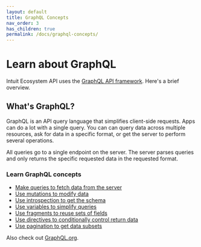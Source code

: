 ```yaml
---
layout: default
title: GraphQL Concepts
nav_order: 3
has_children: true
permalink: /docs/graphql-concepts/
---
```


# Learn about GraphQL

Intuit Ecosystem API uses the [GraphQL API framework](https://graphql.org). Here's a brief overview.

## What's GraphQL?

GraphQL is an API query language that simplifies client-side requests. Apps can do a lot with a single query. You can can query data across multiple resources, ask for data in a specific format, or get the server to perform several operations. 

All queries go to a single endpoint on the server. The server parses queries and only returns the specific requested data in the requested format.

### Learn GraphQL concepts 

- [Make queries to fetch data from the server](https://intuitdeveloper.github.io/intuit-api-docs/docs/graphql-concepts/query/)
- [Use mutations to modify data](https://intuitdeveloper.github.io/intuit-api-docs/docs/graphql-concepts/mutation/)
- [Use introspection to get the schema](https://intuitdeveloper.github.io/intuit-api-docs/docs/graphql-concepts/introspection/)
- [Use variables to simplify queries](https://intuitdeveloper.github.io/intuit-api-docs/docs/graphql-concepts/other-concepts/)
- [Use fragments to reuse sets of fields](https://intuitdeveloper.github.io/intuit-api-docs/docs/graphql-concepts/other-concepts/)
- [Use directives to conditionally control return data](https://intuitdeveloper.github.io/intuit-api-docs/docs/graphql-concepts/other-concepts/)
- [Use pagination to get data subsets](https://intuitdeveloper.github.io/intuit-api-docs/docs/graphql-concepts/other-concepts/)

Also check out [GraphQL.org](https://graphql.org/learn/).